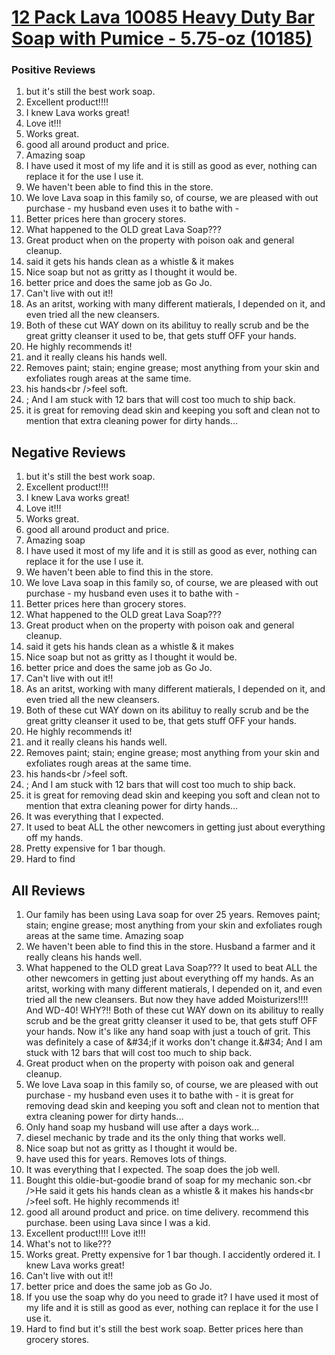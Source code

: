 # [12 Pack Lava 10085 Heavy Duty Bar Soap with Pumice - 5.75-oz (10185)](https://products.checkmycream.com/products/12-Pack-Lava-10085-Heavy-Duty-Bar-Soap-with-Pumice-5.75-oz-(10185).html)

### Positive Reviews

<ol>
      <li>but it&#x27;s still the best work soap.</li>
      <li>Excellent product!!!!</li>
      <li>I knew Lava works great!</li>
      <li>Love it!!!</li>
      <li>Works great.  </li>
      <li>good all around product and price.</li>
      <li>Amazing soap</li>
      <li>I have used it most of my life and it is still as good as ever, nothing can replace it for the use I use it.</li>
      <li>We haven&#x27;t been able to find this in the store.  </li>
      <li>We love Lava soap in this family so, of course, we are pleased with out purchase - my husband even uses it to bathe with -</li>
      <li>Better prices here than grocery stores.</li>
      <li>What happened to the OLD great Lava Soap???</li>
      <li>Great product when on the property with poison oak and general cleanup.</li>
      <li>said it gets his hands clean as a whistle &amp; it makes</li>
      <li>Nice soap but not as gritty as I thought it would be.</li>
      <li>better price and does the same job as Go Jo.</li>
      <li>Can&#x27;t live with out it!!</li>
      <li>As an aritst, working with many different matierals, I depended on it, and even tried all the new cleansers.</li>
      <li>Both of these cut WAY down on its abilituy to really scrub and be the great gritty cleanser it used to be, that gets stuff OFF your hands.  </li>
      <li>He highly recommends it!</li>
      <li>and it really cleans his hands well.</li>
      <li>Removes paint; stain; engine grease; most anything from your skin and exfoliates rough areas at the same time.  </li>
      <li>his hands&lt;br /&gt;feel soft.  </li>
      <li>; And I am stuck with 12 bars that will cost too much to ship back.</li>
      <li>it is great for removing dead skin and keeping you soft and clean not to mention that extra cleaning power for dirty hands...</li>
</ol>


<h2>Negative Reviews</h2>
<ol>
<li> but it&#x27;s still the best work soap.</li>
<li> Excellent product!!!!</li>
<li> I knew Lava works great!</li>
<li> Love it!!!</li>
<li> Works great.  </li>
<li> good all around product and price.</li>
<li> Amazing soap</li>
<li> I have used it most of my life and it is still as good as ever, nothing can replace it for the use I use it.</li>
<li> We haven&#x27;t been able to find this in the store.  </li>
<li> We love Lava soap in this family so, of course, we are pleased with out purchase - my husband even uses it to bathe with -</li>
<li> Better prices here than grocery stores.</li>
<li> What happened to the OLD great Lava Soap???</li>
<li> Great product when on the property with poison oak and general cleanup.</li>
<li> said it gets his hands clean as a whistle &amp; it makes</li>
<li> Nice soap but not as gritty as I thought it would be.</li>
<li> better price and does the same job as Go Jo.</li>
<li> Can&#x27;t live with out it!!</li>
<li> As an aritst, working with many different matierals, I depended on it, and even tried all the new cleansers.</li>
<li> Both of these cut WAY down on its abilituy to really scrub and be the great gritty cleanser it used to be, that gets stuff OFF your hands.  </li>
<li> He highly recommends it!</li>
<li> and it really cleans his hands well.</li>
<li> Removes paint; stain; engine grease; most anything from your skin and exfoliates rough areas at the same time.  </li>
<li> his hands&lt;br /&gt;feel soft.  </li>
<li> ; And I am stuck with 12 bars that will cost too much to ship back.</li>
<li> it is great for removing dead skin and keeping you soft and clean not to mention that extra cleaning power for dirty hands...</li>
<li> It was everything that I expected.</li>
<li> It used to beat ALL the other newcomers in getting just about everything off my hands.</li>
<li> Pretty expensive for 1 bar though.</li>
<li> Hard to find</li>
</ol>

<h2>All Reviews</h2>

<ol>
    <li> Our family has been using Lava soap for over 25 years.  Removes paint; stain; engine grease; most anything from your skin and exfoliates rough areas at the same time.  Amazing soap</li>
    <li> We haven&#x27;t been able to find this in the store.  Husband a farmer and it really cleans his hands well.</li>
    <li> What happened to the OLD great Lava Soap??? It used to beat ALL the other newcomers in getting just about everything off my hands. As an aritst, working with many different matierals, I depended on it, and even tried all the new cleansers. But now they have added Moisturizers!!!! And WD-40! WHY?!! Both of these cut WAY down on its abilituy to really scrub and be the great gritty cleanser it used to be, that gets stuff OFF your hands.  Now it&#x27;s like any hand soap with just a touch of grit. This was definitely a case of &amp;#34;if it works don&#x27;t change it.&amp;#34; And I am stuck with 12 bars that will cost too much to ship back.</li>
    <li> Great product when on the property with poison oak and general cleanup.</li>
    <li> We love Lava soap in this family so, of course, we are pleased with out purchase - my husband even uses it to bathe with - it is great for removing dead skin and keeping you soft and clean not to mention that extra cleaning power for dirty hands...</li>
    <li> Only hand soap my husband will use after a days work...</li>
    <li> diesel mechanic by trade and its the only thing that works well.</li>
    <li> Nice soap but not as gritty as I thought it would be.</li>
    <li> have used this for years.  Removes lots of things.</li>
    <li> It was everything that I expected. The soap does the job well.</li>
    <li> Bought this oldie-but-goodie brand of soap for my mechanic son.&lt;br /&gt;He said it gets his hands clean as a whistle &amp; it makes his hands&lt;br /&gt;feel soft.  He highly recommends it!</li>
    <li> good all around product and price. on time delivery. recommend this purchase. been using Lava since I was a kid.</li>
    <li> Excellent product!!!! Love it!!!</li>
    <li> What&#x27;s not to like???</li>
    <li> Works great.  Pretty expensive for 1 bar though. I accidently ordered it.  I knew Lava works great!</li>
    <li> Can&#x27;t live with out it!!</li>
    <li> better price and does the same job as Go Jo.</li>
    <li> If you use the soap why do you need to grade it?  I have used it most of my life and it is still as good as ever, nothing can replace it for the use I use it.</li>
    <li> Hard to find but it&#x27;s still the best work soap. Better prices here than grocery stores.</li>
</ol>





